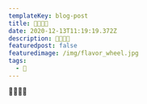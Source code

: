 ```yaml
---
templateKey: blog-post
title: 🍑🍑🍑🍑
date: 2020-12-13T11:19:19.372Z
description: 🍑🍑🍑🍑
featuredpost: false
featuredimage: /img/flavor_wheel.jpg
tags:
  - 🍑
---
```

🍑🍑🍑🍑